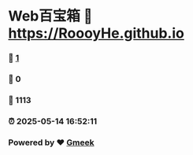 # Web百宝箱 :link: https://RoooyHe.github.io 
### :page_facing_up: [1](https://RoooyHe.github.io/tag.html) 
### :speech_balloon: 0 
### :hibiscus: 1113 
### :alarm_clock: 2025-05-14 16:52:11 
### Powered by :heart: [Gmeek](https://github.com/Meekdai/Gmeek)
